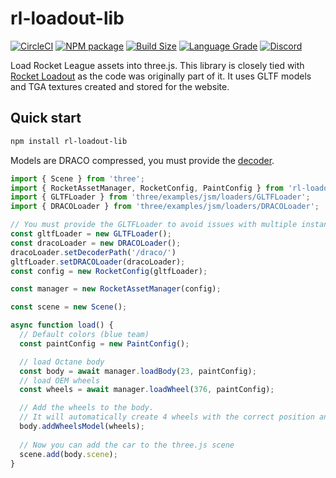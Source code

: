 # rl-loadout-lib

[![CircleCI][circleci]][circleci-url]
[![NPM package][npm]][npm-url]
[![Build Size][build-size]][build-size-url]
[![Language Grade][lgtm]][lgtm-url]
[![Discord][discord]][discord-url]

[circleci]: https://circleci.com/gh/Longi94/rl-loadout-lib/tree/master.svg?style=svg
[circleci-url]: https://circleci.com/gh/Longi94/rl-loadout-lib/tree/master
[npm]: https://img.shields.io/npm/v/rl-loadout-lib
[npm-url]: https://www.npmjs.com/package/rl-loadout-lib
[build-size]: https://badgen.net/bundlephobia/minzip/rl-loadout-lib
[build-size-url]: https://bundlephobia.com/result?p=rl-loadout-lib
[lgtm]: https://img.shields.io/lgtm/grade/javascript/github/Longi94/rl-loadout-lib.svg?label=code%20quality
[lgtm-url]: https://lgtm.com/projects/g/Longi94/rl-loadout-lib/
[discord]: https://img.shields.io/discord/609050910731010048.svg?colorB=7581dc&logo=discord&logoColor=white
[discord-url]: https://discord.gg/c8cArY9

Load Rocket League assets into three.js. This library is closely tied with [Rocket Loadout](https://github.com/Longi94/rl-loadout) as the code was originally part of it. It uses GLTF models and TGA textures created and stored for the website.

## Quick start

```bash
npm install rl-loadout-lib
```

Models are DRACO compressed, you must provide the [decoder](https://github.com/mrdoob/three.js/tree/dev/examples/js/libs/draco).

```typescript
import { Scene } from 'three';
import { RocketAssetManager, RocketConfig, PaintConfig } from 'rl-loadout-lib';
import { GLTFLoader } from 'three/examples/jsm/loaders/GLTFLoader';
import { DRACOLoader } from 'three/examples/jsm/loaders/DRACOLoader';

// You must provide the GLTFLoader to avoid issues with multiple instances of three.js and webgl context
const gltfLoader = new GLTFLoader();
const dracoLoader = new DRACOLoader();
dracoLoader.setDecoderPath('/draco/')
gltfLoader.setDRACOLoader(dracoLoader);
const config = new RocketConfig(gltfLoader);

const manager = new RocketAssetManager(config);

const scene = new Scene();

async function load() {
  // Default colors (blue team)
  const paintConfig = new PaintConfig();

  // load Octane body
  const body = await manager.loadBody(23, paintConfig);
  // load OEM wheels
  const wheels = await manager.loadWheel(376, paintConfig);

  // Add the wheels to the body.
  // It will automatically create 4 wheels with the correct position and scale
  body.addWheelsModel(wheels);
 
  // Now you can add the car to the three.js scene
  scene.add(body.scene);
}
```
